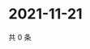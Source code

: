 # 2021-11-21

共 0 条

<!-- BEGIN WEIBO -->
<!-- 最后更新时间 Sun Nov 21 2021 15:08:39 GMT+0800 (China Standard Time) -->

<!-- END WEIBO -->
